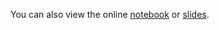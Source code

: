 You can also view the online [notebook](http://nbviewer.ipython.org/github/iit-cs429/main/blob/master/lectures/lec12/Prob2.ipynb) or [slides](https://rawgithub.com/iit-cs429/main/master/lectures/lec12/Prob2.slides.html).

